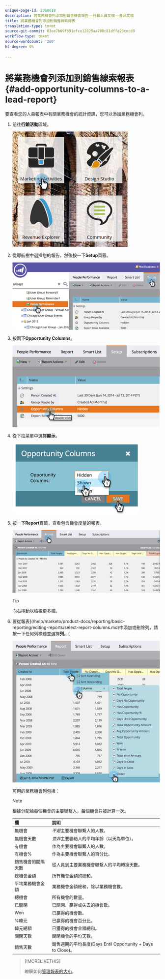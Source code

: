 ```yaml
---
unique-page-id: 2360018
description: 將業務機會列添加到銷售機會報告——行銷人員文檔——產品文檔
title: 將業務機會列添加到銷售線索報表
translation-type: tm+mt
source-git-commit: 03ee7b69f691efce12825aa708c81dffa23cecd9
workflow-type: tm+mt
source-wordcount: '280'
ht-degree: 0%

---
```



# 將業務機會列添加到銷售線索報表{#add-opportunity-columns-to-a-lead-report}

要查看您的人員報表中有關業務機會的統計資訊，您可以添加業務機會列。

1. 前往&#x200B;**行銷活動**&#x200B;區域。

   ![](assets/ma.png)

1. 從導航樹中選擇您的報告，然後按一下&#x200B;**Setup**&#x200B;頁籤。

   ![](assets/two.png)

1. 按兩下&#x200B;**Opportunity Columns**。

   ![](assets/three.png)

1. 從下拉菜單中選擇&#x200B;**顯示**。

   ![](assets/image2014-9-16-12-3a50-3a33.png)

1. 按一下&#x200B;**Report**&#x200B;頁籤，查看包含機會度量的報表。

   ![](assets/five.png)

   >[!TIP]
   >
   >向右捲動以檢視更多欄。

1. 要從報表](/help/marketo/product-docs/reporting/basic-reporting/editing-reports/select-report-columns.md)中添加或刪除列，請按一下任何列標題並選擇&#x200B;**列**。[

   ![](assets/six.png)

   可用的業務機會列包括：

   >[!NOTE]
   >
   >根據分配給每個機會的主要聯繫人，每個機會只被計算一次。

   | 欄 | 說明 |
   |---|---|
   | 無機會 | *不是*&#x200B;主要機會聯繫人的人數。 |
   | 無機會天數 | *並非*&#x200B;主要聯絡人的平均年齡（以天為單位）。 |
   | 有機會 | 作為主要機會聯繫人的人數。 |
   | 有機會% | 作為主要機會聯繫人的百分比。 |
   | 銷售機會的間隔天數 | 從人員到主要業務機會聯繫人的平均轉換天數。 |
   | 總機會金額 | 所有機會金額的總和。 |
   | 平均業務機會金額 | 業務機會金額總和，除以業務機會數。 |
   | 總機會 | 所有機會的數量。 |
   | 已關閉 | 已關閉、贏得或失去的機會數。 |
   | Won | 已贏得的機會數。 |
   | %韓元 | 已贏得的機會百分比。 |
   | 韓元總額 | 已獲得的機會金額總和。 |
   | 關閉天數 | 關閉機會的平均天數。 |
   | 銷售天數 | 銷售週期的平均長度(Days Entil Opportunity + Days to Close)。 |

   >[!MORELIKETHIS]
   >
   >瞭解如何[管理報表的大小](/help/marketo/product-docs/reporting/basic-reporting/editing-reports/configure-report-size.md)。

